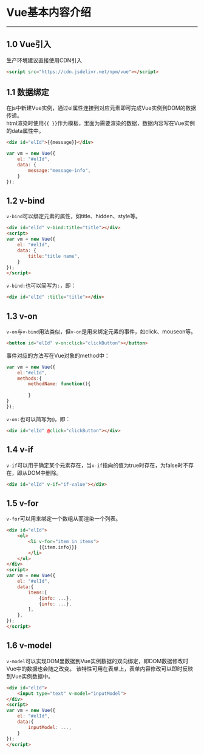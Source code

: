 # Vue基本内容介绍

---

## 1.0 Vue引入  
生产环境建议直接使用CDN引入
```html
<script src="https://cdn.jsdelivr.net/npm/vue"></script>
```

## 1.1 数据绑定  
在js中新建Vue实例，通过el属性连接到对应元素即可完成Vue实例到DOM的数据传递。  
html渲染时使用`{{ }}`作为模板，里面为需要渲染的数据，数据内容写在Vue实例的data属性中。
```html
<div id="elId">{{message}}</div>
```
```javascript
var vm = new Vue({
    el: "#elId",
    data: {
        message:"message-info",
    }   
});
```

## 1.2 v-bind  
`v-bind`可以绑定元素的属性，如title、hidden、style等。
```html
<div id="elId" v-bind:title="title"></div>
<script>
var vm = new Vue({
    el: "#elId",
    data: {
        title:"title name",
    }   
});
</script>
```
`v-bind:`也可以简写为`:`，即：
```html
<div id="elId" :title="title"></div>
```

## 1.3 v-on
`v-on`与`v-bind`用法类似，但`v-on`是用来绑定元素的事件，如click、mouseon等。
```html
<button id="elId" v-on:click="clickButton"></button>
```
事件对应的方法写在Vue对象的method中：
```javascript
var vm = new Vue({
    el:"#elId",
    methods:{
        methodName: function(){
            
        }            
}
});
```
`v-on:`也可以简写为`@`，即：
```html
<div id="elId" @click="clickButton"></div>
```

## 1.4 v-if  
`v-if`可以用于确定某个元素存在，当`v-if`指向的值为true时存在，为false时不存在，即从DOM中删除。
```html
<div id="elId" v-if="if-value"></div>
```

## 1.5 v-for  
`v-for`可以用来绑定一个数组从而渲染一个列表。
```html
<div id="elId">
    <ol>
        <li v-for="item in items">
            {{item.info}}}
        </li>
    </ol>
</div>
<script>
var vm = new Vue({
    el: "#elId",
    data:{
        items:[
            {info: ...},
            {info: ...},
        ],
    },
});
</script>
```

## 1.6 v-model
`v-model`可以实现DOM里数据到Vue实例数据的双向绑定，即DOM数据修改时Vue中的数据也会随之改变。
该特性可用在表单上，表单内容修改可以即时反映到Vue实例数据中。
```html
<div id="elId">
    <input type="text" v-model="inputModel">
</div>
<script>
var vm = new Vue({
    el: "#elId",
    data:{
        inputModel: ...,
    }   
});
</script>
```



